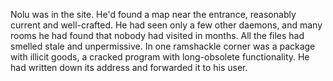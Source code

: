 Nolu was in the site. He'd found a map near the entrance, reasonably current and well-crafted. He had seen only a few other daemons, and many rooms he had found that nobody had visited in months. All the files had smelled stale and unpermissive. In one ramshackle corner was a package with illicit goods, a cracked program with long-obsolete functionality. He had written down its address and forwarded it to his user.
